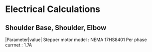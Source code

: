 # Electrical Calculations

## Shoulder Base, Shoulder, Elbow
|Parameter|value|
Stepper motor model : NEMA 17HS8401
Per phase currnet : 1.7A
